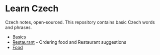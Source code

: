 Learn Czech
===========

Czech notes, open-sourced. This repository contains basic Czech words and phrases.

- [Basics](Interaction.md)
- [Restaurant](Restaurant.md) - Ordering food and Restaurant suggestions
- [Food](Food.md)

